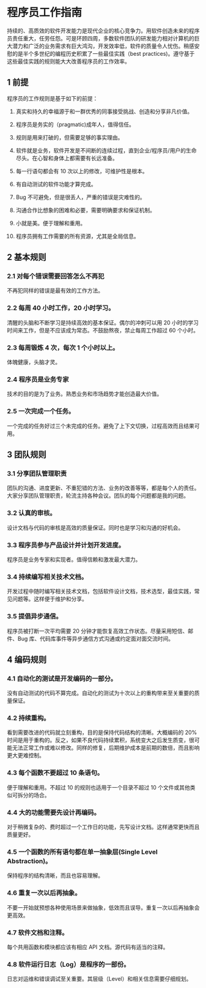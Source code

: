 # 程序员工作指南

持续的、高质效的软件开发能力是现代企业的核心竞争力。用软件创造未来的程序员责任重大，任劳任怨。可是环顾四周，多数软件团队的研发能力相对计算机的巨大潜力和广泛的业务需求有巨大鸿沟，开发效率低，软件的质量令人忧伤。稍感安慰的是半个多世纪的编程历史积累了一些最佳实践（best practices)。遵守基于这些最佳实践的规则能大大改善程序员的工作效率。

## 1 前提

程序员的工作规则是基于如下的前提：

1. 真实和持久的幸福源于和一群优秀的同事接受挑战、创造和分享非凡价值。

1. 程序员是务实的（pragmatic)成年人，值得信任。

1. 规则是用来打破的，但需要足够的事实理由。

1. 软件就是业务，软件开发是不间断的连续过程，直到企业/程序员/用户的生命尽头。在心智和身体上都需要有长远准备。

1. 每一行语句都会有 10 次以上的修改，可维护性是根本。

1. 有自动测试的软件功能才算完成。

1. Bug 不可避免，但是很丢人，严重的错误是灾难性的。

1. 沟通合作比想象的困难和必要，需要明确要求和保证机制。

1. 小就是美。便于理解和重用。

1. 程序员拥有工作需要的所有资源，尤其是全局信息。

## 2 基本规则

### 2.1 对每个错误需要回答怎么不再犯

不再犯同样的错误是最有效的工作方法。

### 2.2 每周 40 小时工作，20 小时学习。

清醒的头脑和不断学习是持续高效的基本保证。偶尔的冲刺可以用 20 小时的学习时间来工作，但是不应该成为常态。不鼓励熬夜，禁止每周工作超过 60 个小时。

### 2.3 每周锻炼 4 次，每次 1 个小时以上。

体魄健康，头脑才灵。

### 2.4 程序员是业务专家

技术的目的是为了业务。熟悉业务和市场趋势才能创造最大价值。

### 2.5 一次完成一个任务。

一个完成的任务好过三个未完成的任务。避免了上下文切换，过程高效而且结果可用。

## 3 团队规则

### 3.1 分享团队管理职责

团队的沟通、进度更新、不重犯错的方法、业务的改善等等，都是每个人的责任。大家分享团队管理职责，轮流主持各种会议。团队的每个问题都是我的问题。

### 3.2 认真的审核。

设计文档与代码的审核是高效的质量保证。同时也是学习和沟通的好机会。

### 3.3 程序员参与产品设计并计划开发进度。

程序员是业务专家和实现者。值得信赖和激发最大潜力。

### 3.4 持续编写相关技术文档。

开发过程中随时编写相关技术文档，包括软件设计文档，技术选型，最佳实践，常见问题等。这样便于维护和分享。

### 3.5 提倡异步通信。

程序员被打断一次平均需要 20 分钟才能恢复高效工作状态。尽量采用短信、邮件、Bug 库、代码库事件等异步通信方式沟通或约定面对面交流时间。

## 4 编码规则

### 4.1 自动化的测试是开发编码的一部分。

没有自动测试的代码不算完成。自动化的测试为十次以上的重构带来至关重要的质量保证。

### 4.2 持续重构。

看到需要改进的代码就立刻重构，目的是保持代码结构的清晰。大概编码的 20% 时间是用于重构的。反之，如果不良代码持续累积，系统变大之后发生质变，很可能无法正常工作或难以修改。同样的修复，后期维护成本是前期的数倍，而且影响更大更难控制。

### 4.3 每个函数不要超过 10 条语句。

便于理解和重用。不超过 10 的规则也适用于一个目录不超过 10 个文件或其他类似可拆分的场合。

### 4.4 大的功能需要先设计再编码。

对于稍微复杂的、费时超过一个工作日的功能，先写设计文档。这样通常更快而且质量更好。

### 4.5 一个函数的所有语句都在单一抽象层(Single Level Abstraction)。

保持程序的结构清晰，而且也容易理解。

### 4.6 重复一次以后再抽象。

不要一开始就预想各种使用场景来做抽象，低效而且误导。重复一次以后再抽象会更高效。

### 4.7 软件文档和注释。

每个共用函数和模块都应该有相应 API 文档。源代码有适当的注释。

### 4.8 软件运行日志（Log）是程序的一部份。

日志对运维和错误调试至关重要。其层级（Level）和相关信息需要仔细规划。
